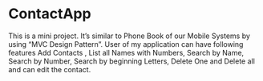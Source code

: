 # ContactApp
This is a mini project. It’s similar to Phone Book of our Mobile Systems by using “MVC Design Pattern”. User of  my application can have following features  Add Contacts , List all Names with Numbers, Search by Name, Search by Number, Search by beginning Letters, Delete One and Delete all and can  edit the contact.
